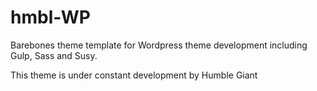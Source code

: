 # hmbl-WP
Barebones theme template for Wordpress theme development including Gulp, Sass and Susy.

This theme is under constant development by Humble Giant
